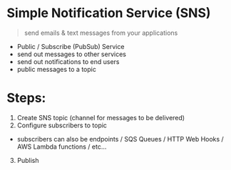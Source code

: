 # Simple Notification Service (SNS)

> send emails & text messages from your applications

- Public / Subscribe (PubSub) Service
- send out messages to other services
- send out notifications to end users
- public messages to a topic

# Steps:

1. Create SNS topic (channel for messages to be delivered)
2. Configure subscribers to topic
  - subscribers can also be endpoints / SQS Queues / HTTP Web Hooks / AWS Lambda functions / etc...
3. Publish